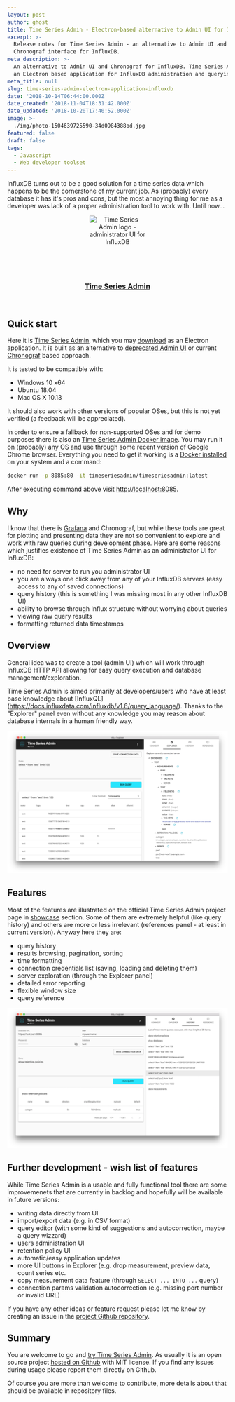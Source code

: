```yaml
---
layout: post
author: ghost
title: Time Series Admin - Electron-based alternative to Admin UI for InfluxDB
excerpt: >-
  Release notes for Time Series Admin - an alternative to Admin UI and
  Chronograf interface for InfluxDB.
meta_description: >-
  An alternative to Admin UI and Chronograf for InfluxDB. Time Series Admin is
  an Electron based application for InfluxDB administration and querying.
meta_title: null
slug: time-series-admin-electron-application-influxdb
date: '2018-10-14T06:44:00.000Z'
date_created: '2018-11-04T18:31:42.000Z'
date_updated: '2018-10-20T17:40:52.000Z'
image: >-
  ./img/photo-1504639725590-34d0984388bd.jpg
featured: false
draft: false
tags:
  - Javascript
  - Web developer toolset
---
```

InfluxDB turns out to be a good solution for a time series data which happens to be the cornerstone of my current job. As (probably) every database it has it's pros and cons, but the most annoying thing for me as a developer was lack of a proper administration tool to work with.
Until now...
<br/>
<div style="text-align: center">
    <a href="https://timeseriesadmin.github.io/" style="box-shadow: none; display: inline-block;">
      <img src="/content/images/2018/10/icon.png" alt="Time Series Admin logo - administrator UI for InfluxDB" width=128 height=128 style="width:128px;height:128px;display:inline-block" />
      <h3>Time Series Admin</h3>
    </a>
</div>
<br/>

## Quick start

Here it is [Time Series Admin](https://timeseriesadmin.github.io/), which you may [download](https://timeseriesadmin.github.io/#download) as an Electron application. It is built as an alternative to [deprecated Admin UI](https://docs.influxdata.com/influxdb/v1.3/administration/differences/#web-admin-ui-removal) or current [Chronograf](https://docs.influxdata.com/chronograf/v1.6/) based approach.

It is tested to be compatible with:

- Windows 10 x64
- Ubuntu 18.04
- Mac OS X 10.13

It should also work with other versions of popular OSes, but this is not yet verified (a feedback will be appreciated).

In order to ensure a fallback for non-supported OSes and for demo purposes there is also an [Time Series Admin Docker image](https://hub.docker.com/r/timeseriesadmin/timeseriesadmin/).
You may run it on (probably) any OS and use through some recent version of Google Chrome browser.
Everything you need to get it working is a [Docker installed](https://www.docker.com/get-started) on your system and a command:

```bash
docker run -p 8085:80 -it timeseriesadmin/timeseriesadmin:latest
```

After executing command above visit [http://localhost:8085](http://localhost:8085).

## Why

I know that there is [Grafana](https://grafana.com/) and Chronograf, but while these tools are great for plotting and presenting data they are not so convenient to explore and work with raw queries during development phase.
Here are some reasons which justifies existence of Time Series Admin as an administrator UI for InfluxDB:

- no need for server to run you administrator UI
- you are always one click away from any of your InfluxDB servers (easy access to any of saved connections)
- query history (this is something I was missing most in any other InfluxDB UI)
- ability to browse through Influx structure without worrying about queries
- viewing raw query results
- formatting returned data timestamps

## Overview

General idea was to create a tool (admin UI) which will work through InfluxDB HTTP API allowing for easy query execution and database management/exploration.

Time Series Admin is aimed primarily at developers/users who have at least base knowledge about [InfluxQL] (https://docs.influxdata.com/influxdb/v1.6/query_language/).
Thanks to the "Explorer" panel even without any knowledge you may reason about database internals in a human friendly way.

![Time Series Admin - browse through InfluxDB database](./img/timeseriesadmin--panel-explorer.png)

## Features

Most of the features are illustrated on the official Time Series Admin project page in [showcase](https://timeseriesadmin.github.io/#showcase) section.
Some of them are extremely helpful (like query history) and others are more or less irrelevant (references panel - at least in current version). Anyway here they are:

- query history
- results browsing, pagination, sorting
- time formatting
- connection credentials list (saving, loading and deleting them)
- server exploration (through the Explorer panel)
- detailed error reporting
- flexible window size
- query reference

![Time Series Admin - query history](./img/timeseriesadmin--panel-history.png)

## Further development - wish list of features

While Time Series Admin is a usable and fully functional tool there are some improvemenets that are currently in backlog and hopefully will be available in future versions:

- writing data directly from UI
- import/export data (e.g. in CSV format)
- query editor (with some kind of suggestions and autocorrection, maybe a query wizzard)
- users administration UI
- retention policy UI
- automatic/easy application updates
- more UI buttons in Explorer (e.g. drop measurement, preview data, count series etc.
- copy measurement data feature (through `SELECT ... INTO ...` query)
- connection params validation autocorrection (e.g. missing port number or invalid URL)

If you have any other ideas or feature request please let me know by creating an issue in the [project Github repository](https://github.com/timeseriesadmin/timeseriesadmin/issues/new).

## Summary

You are welcome to go and [try Time Series Admin](https://timeseriesadmin.github.io/#download).
As usually it is an open source project [hosted on Github](https://github.com/timeseriesadmin/timeseriesadmin) with MIT license.
If you find any issues during usage please report them directly on Github.

Of course you are more than welcome to contribute, more details about that should be available in repository files.
